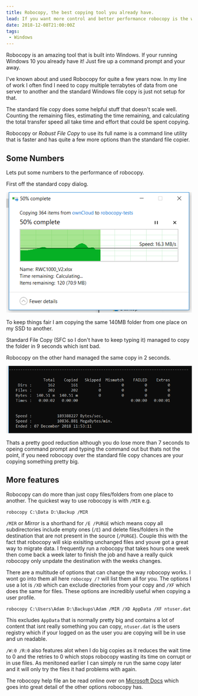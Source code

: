 ```yaml
---
title: Robocopy, the best copying tool you already have.
lead: If you want more control and better performance robocopy is the way to go.
date: 2018-12-08T21:00:00Z
tags:
 - Windows
---
```

Robocopy is an amazing tool that is built into Windows. If your running Windows 10 you already have it! Just fire up a command prompt and your away.

I've known about and used Robocopy for quite a few years now. In my line of work I often find I need to copy multiple terrabytes of data from one server to another and the standard Windows file copy is just not setup for that.

The standard file copy does some helpful stuff that doesn't scale well. Counting the remaining files, estimating the time remaining, and calculating the total transfer speed all take time and effort that could be spent copying.

Robocopy or _Robust File Copy_ to use its full name is a command line utility that is faster and has quite a few more options than the standard file copier.

## Some Numbers

Lets put some numbers to the performance of robocopy.

First off the standard copy dialog.

![Standard File Copy dialog](./standard-copy.png)

To keep things fair I am copying the same 140MB folder from one place on my SSD to another.

Standard File Copy (SFC so I don't have to keep typing it) managed to copy the folder in 9 seconds which isnt bad.

Robocopy on the other hand managed the same copy in 2 seconds.

![Robocopy](./robocopy.png)

Thats a pretty good reduction although you do lose more than 7 seconds to opeing command prompt and typing the command out but thats not the point, if you need robocopy over the standard file copy chances are your copying something pretty big.

## More features

Robocopy can do more than just copy files/folders from one place to another. The quickest way to use robocopy is with `/MIR` e.g.

```batch
robocopy C:\Data D:\Backup /MIR
```

`/MIR` or _Mirror_ is a shorthand for `/E /PURGE` which means copy all subdirectories include empty ones (`/E`) and delete files/folders in the destination that are not present in the source (`/PURGE`). Couple this with the fact that robocopy will skip exisiting unchanged files and youve got a great way to migrate data. I frequently run a robocopy that takes hours one week then come back a week later to finish the job and have a really quick robocopy only unpdate the destination with the weeks changes.

There are a multitude of options that can change the way robocopy works. I wont go into them all here `robocopy /?` will list them all for you. The options I use a lot is `/XD` which can exclude directories from your copy and `/XF` which does the same for files. These options are incredibly useful when copying a user profile.

```batch
robocopy C:\Users\Adam D:\Backups\Adam /MIR /XD AppData /XF ntuser.dat
```

This excludes `AppData` that is normally pretty big and contains a lot of content that isnt really something you can copy, `ntuser.dat` is the users registry which if your logged on as the user you are copying will be in use and un readable.

`/W:0 /R:0` also features alot when I do big copies as it reduces the wait time to 0 and the retries to 0 which stops robocopy wasting its time on corrupt or in use files. As menitoned earlier I can simply re run the same copy later and it will only try the files it had problems with again.

The robocopy help file an be read online over on [Microsoft Docs](https://docs.microsoft.com/en-us/windows-server/administration/windows-commands/robocopy) which goes into great detail of the other options robocopy has.
